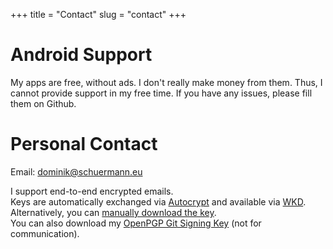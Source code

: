 +++
title = "Contact"
slug = "contact"
+++

# Android Support
My apps are free, without ads.
I don't really make money from them.
Thus, I cannot provide support in my free time.
If you have any issues, please fill them on Github.

# Personal Contact

Email: dominik@schuermann.eu

I support end-to-end encrypted emails.  
Keys are automatically exchanged via [Autocrypt](https://autocrypt.org) and available via [WKD](https://wiki.gnupg.org/WKD).  
Alternatively, you can [manually download the key](https://keys.openpgp.org/search?q=dominik%40schuermann.eu).  
You can also download my [OpenPGP Git Signing Key](https://keys.openpgp.org/search?q=9E287AEA392107A5BDEE15176411A09443B83D62) (not for communication).



